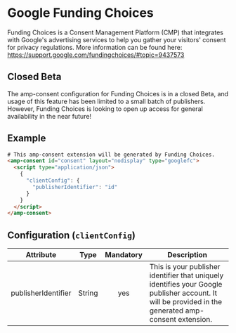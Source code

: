 # Google Funding Choices

Funding Choices is a Consent Management Platform (CMP) that integrates with Google's advertising services to help you gather your visitors' consent for privacy regulations. More information can be found here: https://support.google.com/fundingchoices/#topic=9437573


## Closed Beta

The amp-consent configuration for Funding Choices is in a closed Beta, and usage of this feature has been limited to a small batch of publishers. However, Funding Choices is looking to open up access for general availability in the near future!


## Example

```html
# This amp-consent extension will be generated by Funding Choices.
<amp-consent id="consent" layout="nodisplay" type="googlefc">
  <script type="application/json">
    {
      "clientConfig": {
        "publisherIdentifier": "id"
      }
    }
  </script>
</amp-consent>
```


## Configuration (`clientConfig`)

| Attribute |  Type  | Mandatory | Description                                                                                                                                                                                                |
| --------- | :----: | :-------: | ---------------------------------------------------------------------------------------------------------------------------------------------------------------------------------------------------------- |
| publisherIdentifier    | String |    yes    | This is your publisher identifier that uniquely identifies your Google publisher account. It will be provided in the generated amp-consent extension.
